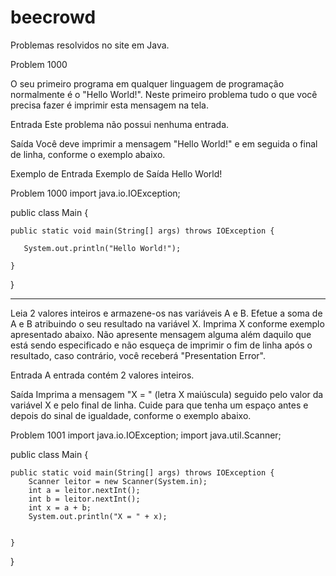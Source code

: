 # beecrowd
Problemas resolvidos no site em Java.


Problem 1000

O seu primeiro programa em qualquer linguagem de programação normalmente é o "Hello World!". Neste primeiro problema tudo o que você precisa fazer é imprimir esta mensagem na tela.

Entrada
Este problema não possui nenhuma entrada.

Saída
Você deve imprimir a mensagem "Hello World!" e em seguida o final de linha, conforme o exemplo abaixo.

Exemplo de Entrada	Exemplo de Saída
Hello World!


Problem 1000
import java.io.IOException;
 
public class Main {
 
    public static void main(String[] args) throws IOException {
 
       System.out.println("Hello World!");
 
    }
 
}

--------------------------------------------------------------------

Leia 2 valores inteiros e armazene-os nas variáveis A e B. Efetue a soma de A e B atribuindo o seu resultado na variável X. Imprima X conforme exemplo apresentado abaixo. Não apresente mensagem alguma além daquilo que está sendo especificado e não esqueça de imprimir o fim de linha após o resultado, caso contrário, você receberá "Presentation Error".

Entrada
A entrada contém 2 valores inteiros.

Saída
Imprima a mensagem "X = " (letra X maiúscula) seguido pelo valor da variável X e pelo final de linha. Cuide para que tenha um espaço antes e depois do sinal de igualdade, conforme o exemplo abaixo.

Problem 1001
import java.io.IOException;
import java.util.Scanner;

public class Main {
	
    public static void main(String[] args) throws IOException {
        Scanner leitor = new Scanner(System.in);
        int a = leitor.nextInt();
        int b = leitor.nextInt();
        int x = a + b;
        System.out.println("X = " + x);
        
    
    }
	
}

